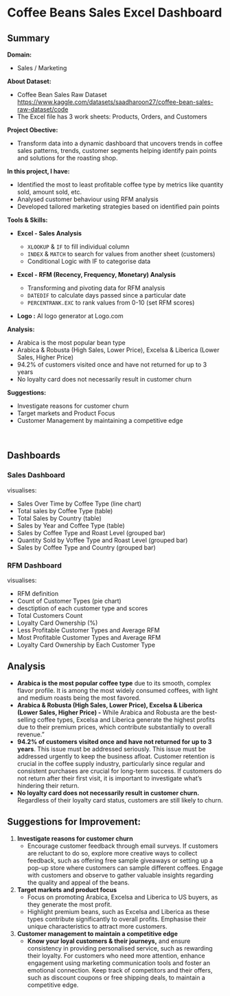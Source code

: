 # Coffee Beans Sales Excel Dashboard  


## Summary
**Domain:** <br>
- Sales / Marketing <br>

**About Dataset:** <br>
- Coffee Bean Sales Raw Dataset https://www.kaggle.com/datasets/saadharoon27/coffee-bean-sales-raw-dataset/code
- The Excel file has 3 work sheets: Products, Orders, and Customers 

**Project Obective:** <br>
- Transform data into a dynamic dashboard that uncovers trends in coffee sales patterns, trends, customer segments helping identify pain points and solutions for the roasting shop.

**In this project, I have:**
- Identified the most to least profitable coffee type by metrics like quantity sold, amount sold, etc.
- Analysed customer behaviour using RFM analysis 
- Developed tailored marketing strategies based on identified pain points

**Tools & Skills:**<br>

- **Excel - Sales Analysis**
  - `XLOOKUP` & `IF` to fill individual column 
  - `INDEX` & `MATCH` to search for values from another sheet (customers) 
  - Conditional Logic with IF to categorise data

- **Excel - RFM (Recency, Frequency, Monetary) Analysis**
  - Transforming and pivoting data for RFM analysis
  - `DATEDIF` to calculate days passed since a particular date
  - `PERCENTRANK.EXC` to rank values from 0-10 (set RFM scores) 

- **Logo :** AI logo generator at Logo.com

**Analysis:**
- Arabica is the most popular bean type 
- Arabica & Robusta (High Sales, Lower Price), Excelsa & Liberica (Lower Sales, Higher Price) 
- 94.2% of customers visited once and have not returned for up to 3 years
- No loyalty card does not necessarily result in customer churn

**Suggestions:**
- Investigate reasons for customer churn
- Target markets and Product Focus
- Customer Management by maintaining a competitive edge

<br>

## Dashboards

### Sales Dashboard
visualises:
- Sales Over Time by Coffee Type (line chart)
- Total sales by Coffee Type (table)
- Total Sales by Country (table)
- Sales by Year and Coffee Type (table)
- Sales by Coffee Type and Roast Level (grouped bar)
- Quantity Sold by Voffee Type and Roast Level (grouped bar)
- Sales by Coffee Type and Country (grouped bar)

### RFM Dashboard
visualises:
- RFM definition
- Count of Customer Types (pie chart)
- desctiption of each customer type and scores
- Total Customers Count
- Loyalty Card Ownership (%)
- Less Profitable Customer Types and Average RFM
- Most Profitable Customer Types and Average RFM
- Loyalty Card Ownership by Each Customer Type


## Analysis
- **Arabica is the most popular coffee type** due to its smooth, complex flavor profile. It is among the most widely consumed coffees, with light and medium roasts being the most favored.
- **Arabica & Robusta (High Sales, Lower Price), Excelsa & Liberica (Lower Sales, Higher Price) -** While Arabica and Robusta are the best-selling coffee types, Excelsa and Liberica generate the highest profits due to their premium prices, which contribute substantially to overall revenue.”
- **94.2% of customers visited once and have not returned for up to 3 years**. This issue must be addressed seriously. This issue must be addressed urgently to keep the business afloat. Customer retention is crucial in the coffee supply industry, particularly since regular and consistent purchases are crucial for long-term success. If customers do not return after their first visit, it is important to investigate what’s hindering their return.
- **No loyalty card does not necessarily result in customer churn.** Regardless of their loyalty card status, customers are still likely to churn.


## Suggestions for Improvement:

1. **Investigate reasons for customer churn**
    - Encourage customer feedback through email surveys. If customers are reluctant to do so, explore more creative ways to collect feedback, such as offering free sample giveaways or setting up a pop-up store where customers can sample different coffees. Engage with customers and observe to gather valuable insights regarding the quality and appeal of the beans.
1. **Target markets and product focus**
    - Focus on promoting Arabica, Excelsa and Liberica to US buyers, as they generate the most profit.
    - Highlight premium beans, such as Excelsa and Liberica as these types contribute significantly to overall profits. Emphasise their unique characteristics to attract more customers.
1. **Customer management to maintain a competitive edge**
    - **Know your loyal customers & their journeys,** and ensure consistency in providing personalised service, such as rewarding their loyalty. For customers who need more attention, enhance engagement using marketing communication tools and foster an emotional connection. Keep track of competitors and their offers, such as discount coupons or free shipping deals, to maintain a competitive edge.



